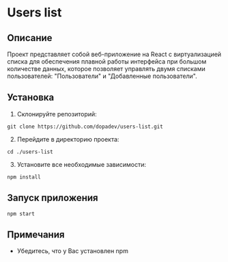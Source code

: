 # Users list

## Описание

Проект представляет собой веб-приложение на React с виртуализацией списка для обеспечения плавной работы интерфейса при большом количестве данных, которое позволяет управлять двумя списками пользователей: "Пользователи" и "Добавленные пользователи".

## Установка

1. Склонируйте репозиторий:

`git clone https://github.com/dopadev/users-list.git`

2. Перейдите в директорию проекта:

`cd ./users-list`

3. Установите все необходимые зависимости:

`npm install`

## Запуск приложения

`npm start`

## Примечания

- Убедитесь, что у Вас установлен npm
